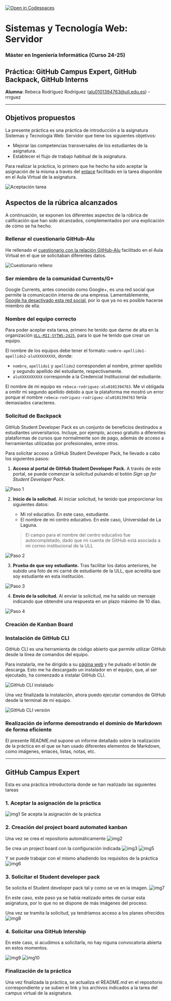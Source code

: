 [![Open in Codespaces](https://classroom.github.com/assets/launch-codespace-2972f46106e565e64193e422d61a12cf1da4916b45550586e14ef0a7c637dd04.svg)](https://classroom.github.com/open-in-codespaces?assignment_repo_id=15966768)

# Sistemas y Tecnología Web: Servidor
### Máster en Ingeniería Informática (Curso 24-25)

## Práctica: GitHub Campus Expert, GitHub Backpack, GitHub Interns

**Alumna:** Rebeca Rodríguez Rodríguez (alu0101394763@ull.edu.es) - rrrguez

--- 

## Objetivos propuestos
La presente práctica es una práctica de introducción a la asignatura Sistemas y Tecnología Web: Servidor que tiene los siguientes objetivos:

* Mejorar las competencias transversales de los estudiantes de la asignatura.
* Establecer el flujo de trabajo habitual de la asignatura.

Para realizar la práctica, lo primero que he hecho ha sido aceptar la asignación de la misma a través del [enlace](https://campusdoctoradoyposgrado2425.ull.es/mod/assign/view.php?id=10738) facilitado en la tarea disponible en el Aula Virtual de la asignatura.

![Aceptación tarea](/img/aceptacion_tarea.png)

## Aspectos de la rúbrica alcanzados
A continuación, se exponen los diferentes aspectos de la rúbrica de calificación que han sido alcanzados, complementados por una explicación de cómo se ha hecho.

### Rellenar el cuestionario GitHub-Alu
He rellenado el [cuestionario con la relación GitHub-Alu](https://docs.google.com/forms/d/e/1FAIpQLSd1NE4hYBF1dJHdgmbPwQ6-z6BpJQVZEnLhcWkuSOTpcbcHRg/viewform) facilitado en el Aula Virtual en el que se solicitaban diferentes datos.

![Cuestionario relleno](/img/cuestionario_relleno.png)

### Ser miembro de la comunidad Currents/G+
Google Currents, antes conocido como Google+, es una red social que permite la comunicación interna de una empresa.
Lamentablemente, [Google ha desactivado esta red social](https://support.google.com/chat/answer/14310347?hl=es), por lo que ya no es posible hacerse miembro de ella.

### Nombre del equipo correcto
Para poder aceptar esta tarea, primero he tenido que darme de alta en la organización [`ULL-MII-SYTWS-2425`](https://github.com/ULL-MII-SYTWS-2425), para lo que he tenido que crear un equipo.

El nombre de los equipos debe tener el formato: `nombre-apellido1-apellido2-aluXXXXXXXXX`, donde:
* `nombre`, `apellido1` y `apellido2` corresponden al nombre, primer apellido y segundo apellido del estudiante, respectivamente.
* `aluXXXXXXXXXX` corresponde a la Credencial Institucional del estudiante.

El nombre de mi equipo es `rebeca-rodriguez-alu0101394763`. Me vi obligada a omitir mi segundo apellido debido a que la plataforma me mostró un error porque el nombre `rebeca-rodriguez-rodriguez-alu0101394763` tenía demasiados caracteres.

### Solicitud de Backpack
GitHub Student Developer Pack es un conjunto de beneficios destinados a estudiantes universitarios. Incluye, por ejemplo, acceso gratuito a diferentes plataformas de cursos que normalmente son de pago, además de acceso a herramientas utilizadas por profesionales, entre otros.

Para solicitar acceso a GitHub Student Developer Pack, he llevado a cabo los siguientes pasos:
1. **Acceso al portal de GitHub Student Developer Pack.** A través de este portal, se puede comenzar la solicitud pulsando el botón _Sign up for Student Developer Pack_.

![Paso 1](/img/backpack/Paso_1.png)

2. **Inicio de la solicitud.** Al iniciar solicitud, he tenido que proporcionar los siguientes datos:
    * Mi rol educativo. En este caso, estudiante.
    * El nombre de mi centro educativo. En este caso, Universidad de La Laguna. 

    > El campo para el nombre del centro educativo fue autocompletado, dado que mi cuenta de GitHub está asociada a mi correo institucional de la ULL

![Paso 2](/img/backpack/Paso_2.png)

3. **Prueba de que soy estudiante.** Tras facilitar los datos anteriores, he subido una foto de mi carné de estudiante de la ULL, que acredita que soy estudiante en esta institución.

![Paso 3](/img/backpack/Paso_3.png)

4. **Envío de la solicitud.** Al enviar la solicitud, me ha salido un mensaje indicando que obtendré una respuesta en un plazo máximo de 10 días.

![Paso 4](/img/backpack/Paso_4.png)

### Creación de Kanban Board 


### Instalación de GitHub CLI
GitHub CLI es una herramienta de código abierto que permite utilizar GitHub desde la línea de comandos del equipo.

Para instalarla, me he dirigido a su [página web](https://cli.github.com) y he pulsado el botón de descarga. Esto me ha descargado un instalador en el equipo, que, al ser ejecutado, ha comenzado a instalar GitHub CLI.

![GitHub CLI instalado](/img/github_cli_instalado.PNG)

Una vez finalizada la instalación, ahora puedo ejecutar comandos de GitHub desde la terminal de mi equipo.

![GitHub CLI versión](/img/ex_github_cli.PNG)

### Realización de informe demostrando el dominio de Markdown de forma eficiente
El presente README.md supone un informe detallado sobre la realización de la práctica en el que se han usado diferentes elementos de Markdown, como imágenes, enlaces, listas, notas, etc.

---

## GitHub Campus Expert
Esta es una práctica introductoria donde se han realizado las siguientes tareas

### 1. Aceptar la asignación de la práctica
![img1]
Se acepta la asignación de la práctica

### 2. Creación del project board automated kanban
Una vez se crea el repositorio automáticamente
![img2]

Se crea un project board con la configuración indicada
![img3]
![img5]

Y se puede trabajar con el mismo añadiendo los requisitos de la práctica
![img6]

### 3. Solicitar el Student developer pack
Se solicita el Student developer pack tal y como se ve en la imagen.
![img7]

En este caso, este paso ya se había realizado antes de cursar esta asignatura, por lo que no se dispone de más imágenes del proceso.

Una vez se tramita la solicitud, ya tendríamos acceso a los planes ofrecidos
![img8]

### 4. Solicitar una GitHub Intership
En este caso, si acudimos a solicitarla, no hay niguna convocatoria abierta en estos momentos.

![img9]
![img10]

### Finalización de la práctica
Una vez finalizada la práctica, se actualiza el README.md en el repositorio correspondiente y se suben el link y los archivos indicados a la tarea del campus virtual de la asignatura.


[img1]: /images/intro1.png
[img2]: /images/board1.png
[img3]: /images/board2.png
[img4]: /images/board3.png
[img5]: /images/board4.png
[img6]: /images/board5.png
[img7]: /images/s1.png
[img8]: /images/s2.png
[img9]: /images/i1.png
[img10]: /images/i2.png